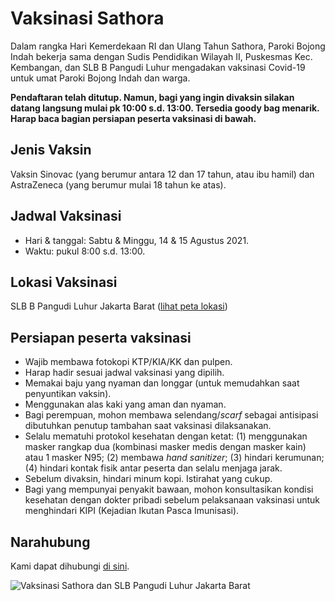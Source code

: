# Vaksinasi Sathora

Dalam rangka Hari Kemerdekaan RI dan Ulang Tahun Sathora, Paroki Bojong Indah bekerja sama dengan Sudis Pendidikan Wilayah II, Puskesmas Kec. Kembangan, dan SLB B Pangudi Luhur mengadakan vaksinasi Covid-19 untuk umat Paroki Bojong Indah dan warga.

**Pendaftaran telah ditutup. Namun, bagi yang ingin divaksin silakan datang langsung mulai pk 10:00 s.d. 13:00. Tersedia goody bag menarik. Harap baca bagian persiapan peserta vaksinasi di bawah.**

## Jenis Vaksin

Vaksin Sinovac (yang berumur antara 12 dan 17 tahun, atau ibu hamil) dan AstraZeneca (yang berumur mulai 18 tahun ke atas).

## Jadwal Vaksinasi 
* Hari & tanggal: Sabtu & Minggu, 14 & 15 Agustus 2021.
* Waktu: pukul 8:00 s.d. 13:00.

## Lokasi Vaksinasi
SLB B Pangudi Luhur Jakarta Barat (<a href="https://goo.gl/maps/qM3xKvebFwkgoSgu8" target="_blank" alt="peta lokasi vaksinasi">lihat peta lokasi</a>)

## Persiapan peserta vaksinasi

* Wajib membawa fotokopi KTP/KIA/KK dan pulpen.
* Harap hadir sesuai jadwal vaksinasi yang dipilih.
* Memakai baju yang nyaman dan longgar (untuk memudahkan saat penyuntikan vaksin).
* Menggunakan alas kaki yang aman dan nyaman.
* Bagi perempuan, mohon membawa selendang/_scarf_ sebagai antisipasi dibutuhkan penutup tambahan saat vaksinasi dilaksanakan.
* Selalu mematuhi protokol kesehatan dengan ketat: (1) menggunakan masker rangkap dua (kombinasi masker medis dengan masker kain) atau 1 masker N95; (2) membawa _hand sanitizer_; (3) hindari kerumunan; (4) hindari kontak fisik antar peserta dan selalu menjaga jarak.
* Sebelum divaksin, hindari minum kopi. Istirahat yang cukup.
* Bagi yang mempunyai penyakit bawaan, mohon konsultasikan kondisi kesehatan dengan dokter pribadi sebelum pelaksanaan vaksinasi untuk menghindari KIPI (Kejadian Ikutan Pasca Imunisasi).

## Narahubung

Kami dapat dihubungi [di sini](mailto:admin.belarasa+vaksinasi@sathora.or.id).

![Vaksinasi Sathora dan SLB Pangudi Luhur Jakarta Barat](/vaksinasi/docs/assets/poster-3.jpeg "Vaksinasi Sathora dan SLB Pangudi Luhur Jakarta Barat")
